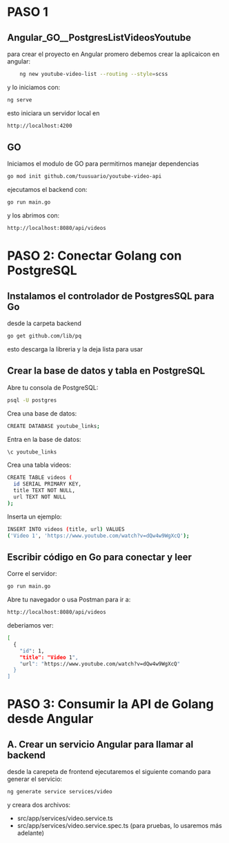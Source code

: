 # PASO 1
## Angular_GO__PostgresListVideosYoutube
para crear el proyecto en Angular promero debemos crear la aplicaicon en angular:
```bash
    ng new youtube-video-list --routing --style=scss
```
y lo iniciamos con:
```bash 
ng serve
```
esto iniciara un servidor local en
```bash
http://localhost:4200
```
## GO
Iniciamos el modulo de GO para permitirnos manejar dependencias
```bash
go mod init github.com/tuusuario/youtube-video-api
```
ejecutamos el backend con:
```bash
go run main.go
```
y los abrimos con:
```bash
http://localhost:8080/api/videos
```
# PASO 2: Conectar Golang con PostgreSQL
## Instalamos el controlador de PostgresSQL para Go
desde la carpeta backend
```bash
go get github.com/lib/pq
```
esto descarga la libreria y la deja lista para usar

## Crear la base de datos y tabla en PostgreSQL
Abre tu consola de PostgreSQL:
```bash
psql -U postgres
```
Crea una base de datos:
```bash
CREATE DATABASE youtube_links;
```
Entra en la base de datos:
```bash
\c youtube_links
```
Crea una tabla videos:
```bash
CREATE TABLE videos (
  id SERIAL PRIMARY KEY,
  title TEXT NOT NULL,
  url TEXT NOT NULL
);
```
Inserta un ejemplo:
```bash
INSERT INTO videos (title, url) VALUES
('Video 1', 'https://www.youtube.com/watch?v=dQw4w9WgXcQ');
```
## Escribir código en Go para conectar y leer
Corre el servidor:
```bash
go run main.go
```
Abre tu navegador o usa Postman para ir a:
```bash
http://localhost:8080/api/videos
```
deberiamos ver:
```bash
[
  {
    "id": 1,
    "title": "Video 1",
    "url": "https://www.youtube.com/watch?v=dQw4w9WgXcQ"
  }
]
```

# PASO 3: Consumir la API de Golang desde Angular
## A. Crear un servicio Angular para llamar al backend
desde la carepeta de frontend ejecutaremos el siguiente comando para generar el servicio:
```bash
ng generate service services/video
```
y creara dos archivos:
- src/app/services/video.service.ts
- src/app/services/video.service.spec.ts (para pruebas, lo usaremos más adelante)